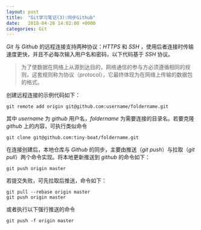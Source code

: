 ```yaml
---
layout: post
title:  "Git学习笔记(3):同步Github"
date:   2018-04-28 14:02:00 +0000
categories: Git
---
```


*Git* 与 *Github* 的远程连接支持两种协议：*HTTPS* 和 *SSH* ，使用后者连接时传输速度更快，并且不必每次输入用户名和密码，以下代码基于 *SSH* 协议。<!--excerpt-->

>为了使数据在网络上从源到达目的，网络通信的参与方必须遵循相同的规则，这套规则称为协议（protocol），它最终体现为在网络上传输的数据包的格式。

创建远程连接的示例代码如下：

```
git remote add origin git@github.com:username/foldername.git
```
其中 *username* 为 *github* 用户名，*foldername* 为需要连接的目录名。若要克隆 *github* 上的内容，可执行类似命令

```
git clone git@github.com:tiny-boat/foldername.git
```
在连接创建后，本地仓库与 *Github* 的同步，主要由推送（*git push*）与拉取（*git pull*）两个命令实现。将本地更新推送到 *github* 的命令如下：

```
git push origin master
```
若提交失败，可先拉取后推送，命令如下：

```
git pull --rebase origin master
git push origin master
```
或者执行以下强行推送的命令

```
git push -f origin master
```
